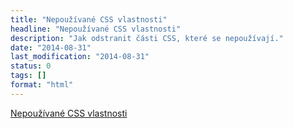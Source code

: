 ```yaml
---
title: "Nepoužívané CSS vlastnosti"
headline: "Nepoužívané CSS vlastnosti"
description: "Jak odstranit části CSS, které se nepoužívají."
date: "2014-08-31"
last_modification: "2014-08-31"
status: 0
tags: []
format: "html"
---
```


<a href="http://www.labnol.org/internet/remove-unused-css/28635/">Nepoužívané CSS vlastnosti</a>